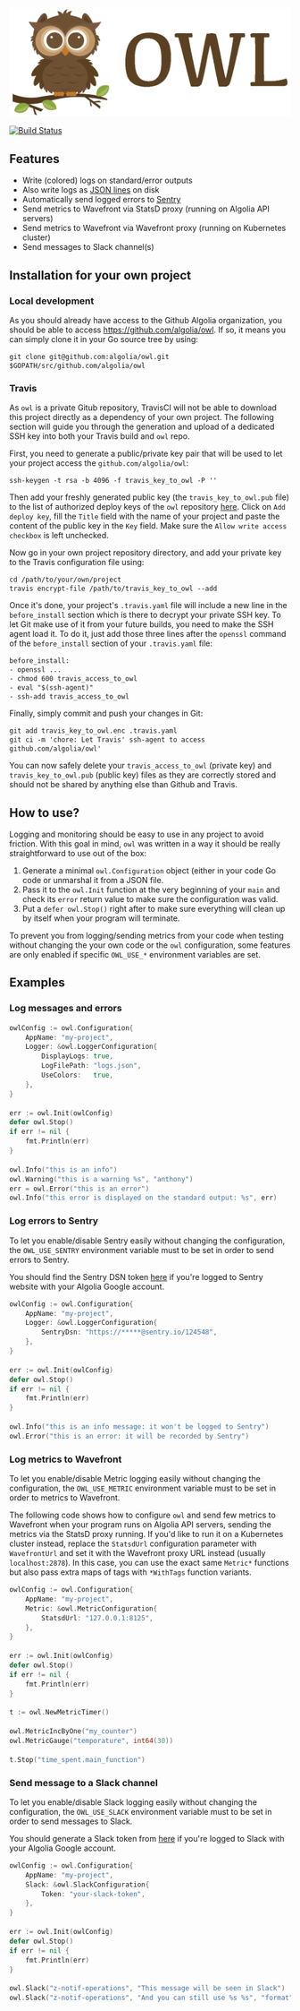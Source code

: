![owl logo](https://raw.githubusercontent.com/algolia/owl/master/owl.png?token=AC-ItxuzISrqgsEX_VHR3ghHWUaMnKJ5ks5ZY2-fwA%3D%3D)

[![Build Status](https://travis-ci.com/algolia/owl.svg?token=sitays9RuExdRr9qx31m&branch=master)](https://travis-ci.com/algolia/owl)

## Features

- Write (colored) logs on standard/error outputs
- Also write logs as [JSON lines](http://jsonlines.org/) on disk
- Automatically send logged errors to [Sentry](https://sentry.io/)
- Send metrics to Wavefront via StatsD proxy (running on Algolia API servers)
- Send metrics to Wavefront via Wavefront proxy (running on Kubernetes cluster)
- Send messages to Slack channel(s)

## Installation for your own project

### Local development

As you should already have access to the Github Algolia organization, you
should be able to access https://github.com/algolia/owl. If so, it means you
can simply clone it in your Go source tree by using:

```
git clone git@github.com:algolia/owl.git $GOPATH/src/github.com/algolia/owl
```

### Travis

As `owl` is a private Gitub repository, TravisCI will not be able to download
this project directly as a dependency of your own project. The following
section will guide you through the generation and upload of a dedicated SSH key
into both your Travis build and `owl` repo.


First, you need to generate a public/private key pair that will be used to let
your project access the `github.com/algolia/owl`:

```
ssh-keygen -t rsa -b 4096 -f travis_key_to_owl -P ''
```

Then add your freshly generated public key (the `travis_key_to_owl.pub`
file) to the list of authorized deploy keys of the `owl` repository
[here](https://github.com/algolia/owl/settings/keys). Click on `Add deploy
key`, fill the `Title` field with the name of your project and paste the
content of the public key in the `Key` field. Make sure the `Allow write access
checkbox` is left unchecked.

Now go in your own project repository directory, and add your private key to
the Travis configuration file using:

```
cd /path/to/your/own/project
travis encrypt-file /path/to/travis_key_to_owl --add
```

Once it's done, your project's `.travis.yaml` file will include a new line in
the `before_install` section which is there to decrypt your private SSH key. To
let Git make use of it from your future builds, you need to make the SSH agent
load it. To do it, just add those three lines after the `openssl` command of
the `before_install` section of your `.travis.yaml` file:

```
before_install:
- openssl ...
- chmod 600 travis_access_to_owl
- eval "$(ssh-agent)"
- ssh-add travis_access_to_owl
```

Finally, simply commit and push your changes in Git:

```
git add travis_key_to_owl.enc .travis.yaml
git ci -m 'chore: Let Travis' ssh-agent to access github.com/algolia/owl'
```

You can now safely delete your `travis_access_to_owl` (private key) and
`travis_key_to_owl.pub` (public key) files as they are correctly stored and
should not be shared by anything else than Github and Travis.

## How to use?

Logging and monitoring should be easy to use in any project to avoid friction.
With this goal in mind, `owl` was written in a way it should be really
straightforward to use out of the box:

1. Generate a minimal `owl.Configuration` object (either in your code Go code
   or unmarshal it from a JSON file.
2. Pass it to the `owl.Init` function at the very beginning of your `main` and
   check its `error` return value to make sure the configuration was valid.
3. Put a `defer owl.Stop()` right after to make sure everything will clean up
   by itself when your program will terminate.

To prevent you from logging/sending metrics from your code when testing without
changing the your own code or the `owl` configuration, some features are only
enabled if specific `OWL_USE_*` environment variables are set.

## Examples

### Log messages and errors

```go
owlConfig := owl.Configuration{
	AppName: "my-project",
	Logger: &owl.LoggerConfiguration{
		DisplayLogs: true,
		LogFilePath: "logs.json",
		UseColors:   true,
	},
}

err := owl.Init(owlConfig)
defer owl.Stop()
if err != nil {
	fmt.Println(err)
}

owl.Info("this is an info")
owl.Warning("this is a warning %s", "anthony")
err = owl.Error("this is an error")
owl.Info("this error is displayed on the standard output: %s", err)
```

### Log errors to Sentry

To let you enable/disable Sentry easily without changing the configuration, the
`OWL_USE_SENTRY` environment variable must to be set in order to send errors to
Sentry.

You should find the Sentry DSN token [here](https://docs.sentry.io/clients/go/)
if you're logged to Sentry website with your Algolia Google account.

```go
owlConfig := owl.Configuration{
	AppName: "my-project",
	Logger: &owl.LoggerConfiguration{
		SentryDsn: "https://*****@sentry.io/124548",
	},
}

err := owl.Init(owlConfig)
defer owl.Stop()
if err != nil {
	fmt.Println(err)
}

owl.Info("this is an info message: it won't be logged to Sentry")
owl.Error("this is an error: it will be recorded by Sentry")
```

### Log metrics to Wavefront

To let you enable/disable Metric logging easily without changing the
configuration, the `OWL_USE_METRIC` environment variable must to be set in
order to metrics to Wavefront.

The following code shows how to configure `owl` and send few metrics to
Wavefront when your program runs on Algolia API servers, sending the metrics
via the StatsD proxy running. If you'd like to run it on a Kubernetes cluster
instead, replace the `StatsdUrl` configuration parameter with `WavefrontUrl`
and set it with the Wavefront proxy URL instead (usually `localhost:2878`). In
this case, you can use the exact same `Metric*` functions but also pass extra
maps of tags with `*WithTags` function variants.

```go
owlConfig := owl.Configuration{
	AppName: "my-project",
	Metric: &owl.MetricConfiguration{
		StatsdUrl: "127.0.0.1:8125",
	},
}

err := owl.Init(owlConfig)
defer owl.Stop()
if err != nil {
	fmt.Println(err)
}

t := owl.NewMetricTimer()

owl.MetricIncByOne("my_counter")
owl.MetricGauge("temporature", int64(30))

t.Stop("time_spent.main_function")
```

### Send message to a Slack channel

To let you enable/disable Slack logging easily without changing the
configuration, the `OWL_USE_SLACK` environment variable must to be set in
order to send messages to Slack.

You should generate a Slack token from [here](https://api.slack.com/tokens) if
you're logged to Slack with your Algolia Google account.

```go
owlConfig := owl.Configuration{
	AppName: "my-project",
	Slack: &owl.SlackConfiguration{
		Token: "your-slack-token",
	},
}

err := owl.Init(owlConfig)
defer owl.Stop()
if err != nil {
	fmt.Println(err)
}

owl.Slack("z-notif-operations", "This message will be seen in Slack")
owl.Slack("z-notif-operations", "And you can still use %s %s", "format", "strings")
```
